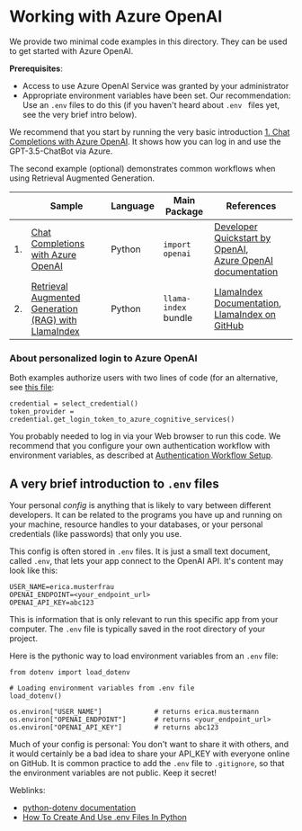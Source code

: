 # Working with Azure OpenAI

We provide two minimal code examples in this directory. They can be used to get started with Azure OpenAI.

**Prerequisites**:

- Access to use Azure OpenAI Service was granted by your administrator
- Appropriate environment variables have been set. Our recommendation: Use an `.env` files to do this (if you haven't 
heard about `.env ` files yet, see the very brief intro below).

We recommend that you start by running the very basic introduction [1. Chat Completions with Azure OpenAI](soda_starter_code_Azure_OpenAI.py).
It shows how you can log in and use the GPT-3.5-ChatBot via Azure.

The second example (optional) demonstrates common workflows when using Retrieval Augmented Generation.

|    | Sample                                                                                                    | Language | Main Package         | References                                                                                                                                                                                   | 
|----|-----------------------------------------------------------------------------------------------------------|----------|----------------------|----------------------------------------------------------------------------------------------------------------------------------------------------------------------------------------------|
| 1. | [Chat Completions with Azure OpenAI](soda_starter_code_Azure_OpenAI.py)                                   | Python   | `import openai`      | [Developer Quickstart by OpenAI](https://platform.openai.com/docs/quickstart?context=python), <br/>[Azure OpenAI documentation](https://learn.microsoft.com/en-us/azure/ai-services/openai/) |
| 2. | [Retrieval Augmented Generation (RAG) with LlamaIndex](soda_starter_code_RetrievalAugmentedGeneration.py) | Python   | `llama-index` bundle | [LlamaIndex Documentation](https://docs.llamaindex.ai/en/stable/getting_started/installation.html), <br/>[LlamaIndex on GitHub](https://github.com/run-llama/llama_index)                    |

### About personalized login to Azure OpenAI

Both examples authorize users with two lines of code (for an alternative, see [this file](../Azure_Authentication/):

```
credential = select_credential()
token_provider = credential.get_login_token_to_azure_cognitive_services()
```

You probably needed to log in via your Web browser to run this code. We recommend that you configure your own 
authentication workflow with environment variables, as 
described at [Authentication Workflow Setup](../Azure_Authentication/AuthenticationWorkflowSetup.md).

## A very brief introduction to `.env` files

Your personal _config_ is anything that is likely to vary between different developers. It can be related
to the programs you have up and running on your machine, resource handles to your databases, or your personal 
credentials (like passwords) that only you use.

This config is often stored in `.env` files. It is just a small text document, called `.env`, that lets
your app connect to the OpenAI API. It's content may look like this:

```
USER_NAME=erica.musterfrau
OPENAI_ENDPOINT=<your_endpoint_url>
OPENAI_API_KEY=abc123
```

This is information that is only relevant to run this specific app from your computer. The `.env` file is
typically saved in the root directory of your project.

Here is the pythonic way to load environment variables from an `.env` file:

```
from dotenv import load_dotenv

# Loading environment variables from .env file
load_dotenv()

os.environ["USER_NAME"]             # returns erica.mustermann
os.environ["OPENAI_ENDPOINT"]       # returns <your_endpoint_url>
os.environ["OPENAI_API_KEY"]        # returns abc123
```

Much of your config is personal: You don't want to share it with others, and it would certainly be a bad idea to share
your API_KEY with everyone online on GitHub. It is common practice to add the `.env` file to `.gitignore`, so that
the environment variables are not public.  Keep it secret!

Weblinks:

- [python-dotenv documentation](https://pypi.org/project/python-dotenv/)
- [How To Create And Use .env Files In Python](https://www.geeksforgeeks.org/how-to-create-and-use-env-files-in-python/)
